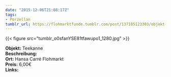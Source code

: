 ```yaml
---
date: "2015-12-06T21:08:17Z"
tags:
- Porzellan
tumblr_url: https://flohmarktfunde.tumblr.com/post/137105123303/objekt-teekanne-beschreibung-lorem-ipsum-ort
---
```

 {{< figure src="tumblr_o0sfanYSE81tfawupo1_1280.jpg" >}}  

**Objekt:** Teekanne  
**Beschreibung:**   
**Ort:** Hansa Carré Flohmarkt  
**Preis:** 6,00€  
**Links:** 
